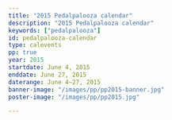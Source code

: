 ```yaml
---
title: "2015 Pedalpalooza calendar"
description: "2015 Pedalpalooza calendar"
keywords: ["pedalpalooza"]
id: pedalpalooza-calendar
type: calevents
pp: true
year: 2015
startdate: June 4, 2015
enddate: June 27, 2015
daterange: June 4–27, 2015
banner-image: "/images/pp/pp2015-banner.jpg"
poster-image: "/images/pp/pp2015.jpg"

---
```

